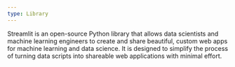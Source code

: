 ```yaml
---
type: Library
---
```


Streamlit is an open-source Python library that allows data scientists and machine learning engineers to create and share beautiful, custom web apps for machine learning and data science. It is designed to simplify the process of turning data scripts into shareable web applications with minimal effort.